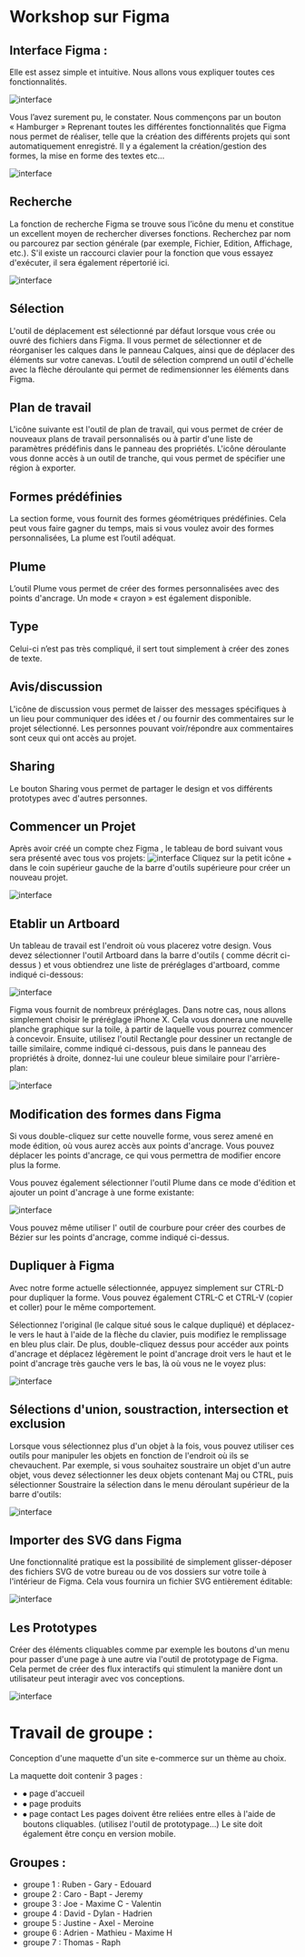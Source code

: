 # Workshop sur Figma 

## Interface Figma :
Elle est assez simple et intuitive. Nous allons vous expliquer toutes ces fonctionnalités.
 
 ![interface](board.JPG)

Vous l’avez surement pu, le constater. Nous commençons par un bouton « Hamburger » Reprenant toutes les différentes fonctionnalités que Figma nous permet de réaliser, telle que la création des différents projets qui sont automatiquement enregistré. Il y a également la création/gestion des formes, la mise en forme des textes etc…
 
  ![interface](menuboard.JPG)
  
## Recherche

La fonction de recherche Figma se trouve sous l’icône du menu et constitue un excellent moyen de rechercher diverses fonctions. Recherchez par nom ou parcourez par section générale (par exemple, Fichier, Edition, Affichage, etc.). S'il existe un raccourci clavier pour la fonction que vous essayez d'exécuter, il sera également répertorié ici. 

![interface](outils.JPG)
  
## Sélection

L'outil de déplacement est sélectionné par défaut lorsque vous crée ou ouvré des fichiers dans Figma. Il vous permet de sélectionner et de réorganiser les calques dans le panneau Calques, ainsi que de déplacer des éléments sur votre canevas. L’outil de sélection comprend un outil d'échelle avec la flèche déroulante qui permet de redimensionner les éléments dans Figma.

## Plan de travail
L'icône suivante est l'outil de plan de travail, qui vous permet de créer de nouveaux plans de travail personnalisés ou à partir d'une liste de paramètres prédéfinis dans le panneau des propriétés. L'icône déroulante vous donne accès à un outil de tranche, qui vous permet de spécifier une région à exporter.

## Formes prédéfinies
La section forme, vous fournit des formes géométriques prédéfinies. Cela peut vous faire gagner du temps, mais si vous voulez avoir des formes personnalisées, La plume est l’outil adéquat.
## Plume
L’outil Plume vous permet de créer des formes personnalisées avec des points d'ancrage. Un mode « crayon » est également disponible.

## Type
Celui-ci n’est pas très compliqué, il sert tout simplement à créer des zones de texte.

## Avis/discussion
L'icône de discussion vous permet de laisser des messages spécifiques à un lieu pour communiquer des idées et / ou fournir des commentaires sur le projet sélectionné. Les personnes pouvant voir/répondre aux commentaires sont ceux qui ont accès au projet.

## Sharing
Le bouton Sharing vous permet de partager le design et vos différents prototypes avec d'autres personnes.


## Commencer un Projet
Après avoir créé un compte chez Figma , le tableau de bord suivant vous sera présenté avec tous vos projets:
 ![interface](figmaboard.JPG)
Cliquez sur la petit icône + dans le coin supérieur gauche de la barre d'outils supérieure pour créer un nouveau projet.

 ![interface](figmanew.JPG)

## Etablir un Artboard
Un tableau de travail est l'endroit où vous placerez votre design. Vous devez sélectionner l'outil Artboard dans la barre d'outils ( comme décrit ci-dessus ) et vous obtiendrez une liste de préréglages d'artboard, comme indiqué ci-dessous:
 
 ![interface](figmaartboard.JPG)
 
Figma vous fournit de nombreux préréglages. Dans notre cas, nous allons simplement choisir le  préréglage iPhone X. Cela vous donnera une nouvelle planche graphique sur la toile, à partir de laquelle vous pourrez commencer à concevoir.
Ensuite, utilisez l'outil Rectangle pour dessiner un rectangle de taille similaire, comme indiqué ci-dessous, puis dans le panneau des propriétés à droite, donnez-lui une couleur bleue similaire pour l'arrière-plan:

 ![interface](figmaforme.JPG)

## Modification des formes dans Figma
Si vous double-cliquez sur cette nouvelle forme, vous serez amené en mode édition, où vous aurez accès aux points d'ancrage. Vous pouvez déplacer les points d'ancrage, ce qui vous permettra de modifier encore plus la forme.

Vous pouvez également sélectionner l'outil Plume dans ce mode d'édition et ajouter un point d'ancrage à une forme existante:

![interface](figmamodifforme.JPG)
 
Vous pouvez même utiliser l' outil de courbure  pour créer des courbes de Bézier sur les points d'ancrage, comme indiqué ci-dessus.

## Dupliquer à Figma
Avec notre forme actuelle sélectionnée, appuyez simplement sur CTRL-D pour dupliquer la forme. Vous pouvez également CTRL-C et CTRL-V (copier et coller) pour le même comportement. 

Sélectionnez l'original (le calque situé sous le calque dupliqué) et déplacez-le vers le haut à l'aide de la flèche du clavier, puis modifiez le remplissage en bleu plus clair. De plus, double-cliquez dessus pour accéder aux points d'ancrage et déplacez légèrement le point d'ancrage droit vers le haut et le point d'ancrage très gauche vers le bas, là où vous ne le voyez plus:

 ![interface](figmadupliquer.JPG)

## Sélections d'union, soustraction, intersection et exclusion
Lorsque vous sélectionnez plus d'un objet à la fois, vous pouvez utiliser ces outils pour manipuler les objets en fonction de l'endroit où ils se chevauchent. Par exemple, si vous souhaitez soustraire un objet d'un autre objet, vous devez sélectionner les deux objets contenant Maj ou CTRL, puis sélectionner Soustraire la sélection  dans le menu déroulant supérieur de la barre d'outils:

  ![interface](figmaselection.JPG)

## Importer des SVG dans Figma
Une fonctionnalité pratique est la possibilité de simplement glisser-déposer des fichiers SVG de votre bureau ou de vos dossiers sur votre toile à l'intérieur de Figma.
Cela vous fournira un fichier SVG entièrement éditable:

  ![interface](figmasvg.JPG)

## Les Prototypes

Créer des éléments cliquables comme par exemple les boutons d'un menu pour passer d'une page à une autre via l'outil de prototypage de Figma. Cela permet de créer des flux interactifs qui stimulent la manière dont un utilisateur peut interagir avec vos conceptions.

  ![interface](prototype.JPG)

# Travail de groupe :
Conception d'une maquette d'un site e-commerce sur un thème au choix.

La maquette doit contenir 3 pages :
- ⦁	page d'accueil
- ⦁	page produits
- ⦁	page contact
Les pages doivent être reliées entre elles à l'aide de boutons cliquables. (utilisez l'outil de prototypage...)
Le site doit également être conçu en version mobile.

## Groupes :
- groupe 1 : Ruben - Gary - Edouard
- groupe 2 : Caro - Bapt - Jeremy
- groupe 3 : Joe - Maxime C - Valentin
- groupe 4 : David - Dylan - Hadrien
- groupe 5 : Justine - Axel - Meroine
- groupe 6 : Adrien - Mathieu - Maxime H
- groupe 7 : Thomas - Raph
